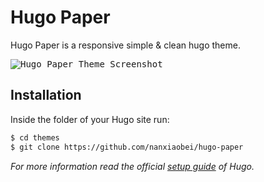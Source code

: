 Hugo Paper
========

Hugo Paper is a responsive simple & clean hugo theme.

<kbd>![Hugo Paper Theme Screenshot](https://raw.githubusercontent.com/nanxiaobei/hugo-paper/master/images/screenshot.png)</kbd>

## Installation

Inside the folder of your Hugo site run:

```bash
$ cd themes
$ git clone https://github.com/nanxiaobei/hugo-paper
```

*For more information read the official [setup guide](https://gohugo.io/overview/installing/) of Hugo.*
